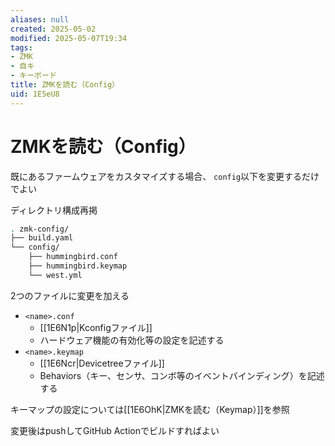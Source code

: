 ```yaml
---
aliases: null
created: 2025-05-02
modified: 2025-05-07T19:34
tags:
- ZMK
- 自キ
- キーボード
title: ZMKを読む（Config）
uid: 1E5eU8
---
```


# ZMKを読む（Config）

既にあるファームウェアをカスタマイズする場合、
`config`以下を変更するだけでよい

ディレクトリ構成再掲

```zsh title="tree"
. zmk-config/
├── build.yaml
└── config/
    ├── hummingbird.conf
    ├── hummingbird.keymap
    └── west.yml
```

2つのファイルに変更を加える

- `<name>.conf`
    - [[1E6N1p|Kconfigファイル]]
    - ハードウェア機能の有効化等の設定を記述する
- `<name>.keymap`
    - [[1E6Ncr|Devicetreeファイル]]
    - Behaviors（キー、センサ、コンボ等のイベントバインディング）を記述する

キーマップの設定については[[1E6OhK|ZMKを読む（Keymap）]]を参照

変更後はpushしてGitHub Actionでビルドすればよい
